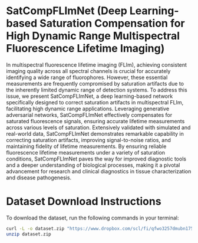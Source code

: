 # SatCompFLImNet (Deep Learning-based Saturation Compensation for High Dynamic Range Multispectral Fluorescence Lifetime Imaging)
In multispectral fluorescence lifetime imaging (FLIm), achieving consistent imaging quality across all spectral channels is crucial for accurately identifying a wide range of fluorophores. However, these essential measurements are frequently compromised by saturation artifacts due to the inherently limited dynamic range of detection systems. To address this issue, we present SatCompFLImNet, a deep learning-based network specifically designed to correct saturation artifacts in multispectral FLIm, facilitating high dynamic range applications. Leveraging generative adversarial networks, SatCompFLImNet effectively compensates for saturated fluorescence signals, ensuring accurate lifetime measurements across various levels of saturation. Extensively validated with simulated and real-world data, SatCompFLImNet demonstrates remarkable capability in correcting saturation artifacts, improving signal-to-noise ratios, and maintaining fidelity of lifetime measurements. By ensuring reliable fluorescence lifetime measurements under a variety of saturation conditions, SatCompFLImNet paves the way for improved diagnostic tools and a deeper understanding of biological processes, making it a pivotal advancement for research and clinical diagnostics in tissue characterization and disease pathogenesis.

# Dataset Download Instructions
To download the dataset, run the following commands in your terminal:

```bash
curl -L -o dataset.zip "https://www.dropbox.com/scl/fi/qfwo3257dmubn17506nv3/dataset.zip?rlkey=ys6q8lo5x8rqblhrv49ojcyd5&st=cfs6bb7d&dl=1"
unzip dataset.zip
